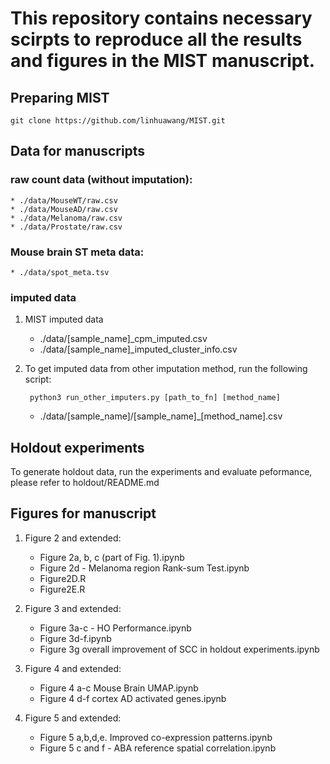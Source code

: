 # This repository contains necessary scirpts to reproduce all the results and figures in the MIST manuscript.

## Preparing MIST

	git clone https://github.com/linhuawang/MIST.git

## Data for manuscripts
### raw count data (without imputation): 

	* ./data/MouseWT/raw.csv
	* ./data/MouseAD/raw.csv
	* ./data/Melanoma/raw.csv
	* ./data/Prostate/raw.csv

### Mouse brain ST meta data: 

	* ./data/spot_meta.tsv

### imputed data

1. MIST imputed data

	* ./data/[sample_name]_cpm_imputed.csv
	* ./data/[sample_name]_imputed_cluster_info.csv

2. To get imputed data from other imputation method, run the following script:

		python3 run_other_imputers.py [path_to_fn] [method_name]

	* ./data/[sample_name]/[sample_name]_[method_name].csv


## Holdout experiments

To generate holdout data, run the experiments and evaluate peformance, please refer to holdout/README.md

## Figures for manuscript
1. Figure 2 and extended:

	* Figure 2a, b, c (part of Fig. 1).ipynb
	* Figure 2d - Melanoma region Rank-sum Test.ipynb
	* Figure2D.R
	* Figure2E.R

2. Figure 3 and extended:

	* Figure 3a-c - HO Performance.ipynb
	* Figure 3d-f.ipynb
	* Figure 3g overall improvement of SCC in holdout experiments.ipynb

3. Figure 4 and extended:

	* Figure 4 a-c Mouse Brain UMAP.ipynb
	* Figure 4 d-f cortex AD activated genes.ipynb

4. Figure 5 and extended:

	* Figure 5 a,b,d,e. Improved co-expression patterns.ipynb
	* Figure 5 c and f - ABA reference spatial correlation.ipynb
